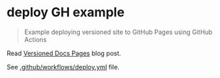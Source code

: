 # deploy GH example
> Example deploying versioned site to GitHub Pages using GitHub Actions

Read [Versioned Docs Pages](https://glebbahmutov.com/blog/versioned-doc-pages/) blog post.

See [.github/workflows/deploy.yml](.github/workflows/deploy.yml) file.
